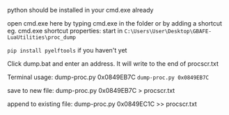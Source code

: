 python should be installed in your cmd.exe already 

open cmd.exe here by typing cmd.exe in the folder or by adding a shortcut 
eg. cmd.exe shortcut properties: start in `C:\Users\User\Desktop\GBAFE-LuaUtilities\proc_dump` 

`pip install pyelftools` if you haven't yet 


Click dump.bat and enter an address. It will write to the end of procscr.txt 

Terminal usage: 
dump-proc.py 0x0849EB7C
`dump-proc.py 0x0849EB7C`

save to new file: 
dump-proc.py 0x0849EB7C > procscr.txt 

append to existing file: 
dump-proc.py 0x0849EC1C >> procscr.txt
